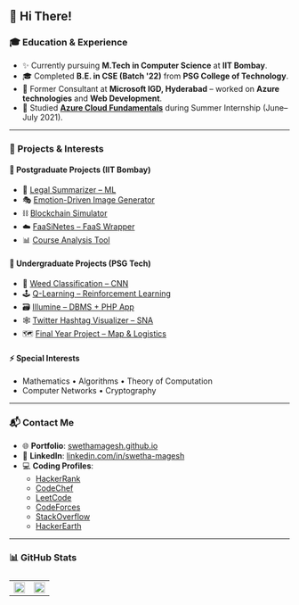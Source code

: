 ## 👋 Hi There!

### 🎓 Education & Experience  
- ✨ Currently pursuing **M.Tech in Computer Science** at **IIT Bombay**.  
- 🎓 Completed **B.E. in CSE (Batch '22)** from **PSG College of Technology**.  
- 💼 Former Consultant at **Microsoft IGD, Hyderabad** – worked on **Azure technologies** and **Web Development**.  
- 📘 Studied [**Azure Cloud Fundamentals**](https://github.com/SwethaMagesh/Azure-Fundamentals-Notes) during Summer Internship (June–July 2021).  

---

### 🧠 Projects & Interests

#### 📍 Postgraduate Projects (IIT Bombay)
- 🤖 [Legal Summarizer – ML](https://github.com/SwethaMagesh/sankshepika-mlpro)  
- 🎭 [Emotion-Driven Image Generator](https://github.com/SwethaMagesh/pied-piper-emotion-driven-image-generator)  
- ⛓️ [Blockchain Simulator](https://github.com/SwethaMagesh/blockchain_assignment1)  
- ☁️ [FaaSiNetes – FaaS Wrapper](https://github.com/SwethaMagesh/FaaSiNetes)  
- 📊 [Course Analysis Tool](https://github.com/SwethaMagesh/epicure-course-analysis-swlab)  

#### 📍 Undergraduate Projects (PSG Tech)
- 🧠 [Weed Classification – CNN](https://github.com/SwethaMagesh/Weed_classification_ML)  
- 🕹️ [Q-Learning – Reinforcement Learning](https://github.com/SwethaMagesh/Dots_And_Boxes_RL)  
- 🗃️ [Illumine – DBMS + PHP App](https://github.com/SwethaMagesh/illumine)  
- 🕸️ [Twitter Hashtag Visualizer – SNA](https://github.com/SwethaMagesh/Visualize-Twitter-Hashtags)  
- 🗺️ [Final Year Project – Map & Logistics](https://github.com/SwethaMagesh/FinalYearProject)  

#### ⚡ Special Interests  
- Mathematics • Algorithms • Theory of Computation  
- Computer Networks • Cryptography  

---

### 📬 Contact Me  
- 🌐 **Portfolio**: [swethamagesh.github.io](http://swethamagesh.github.io)  
- 💼 **LinkedIn**: [linkedin.com/in/swetha-magesh](https://www.linkedin.com/in/swetha-magesh)  
- 💻 **Coding Profiles**:  
  - [HackerRank](https://www.hackerrank.com/swethamag_2000)  
  - [CodeChef](https://www.codechef.com/users/undecipherable)  
  - [LeetCode](https://leetcode.com/theUndecipherable/)  
  - [CodeForces](https://codeforces.com/profile/uncipherable)  
  - [StackOverflow](https://stackoverflow.com/users/13121045/swetha-magesh)  
  - [HackerEarth](https://www.hackerearth.com/@SwethaMagesh)  

---

### 📊 GitHub Stats

<table width="100%" style="display: flex; overflow: hidden !important;">
<tr>
<td valign="top" width="50%">
<img src="https://github-readme-stats.vercel.app/api?username=swethamagesh&show_icons=true&count_private=true&hide_border=true" style="width: 100%" />
</td>
<td valign="top" width="50%">
<img src="https://github-readme-stats.vercel.app/api/top-langs/?username=swethamagesh&langs_count=10&hide_border=true&hide_progress=true&layout=compact" style="width: 100%" />
</td>
</tr>
</table>

<!--
![visitors](https://visitor-badge.glitch.me/badge?page_id=swethamagesh.swethamagesh)
-->

